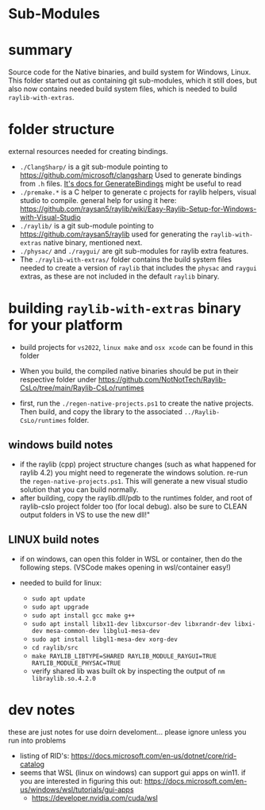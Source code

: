 # Sub-Modules

# summary
Source code for the Native binaries, and build system for Windows, Linux.
This folder started out as containing git sub-modules, which it still does, but also now contains needed build system files, which is needed to build `raylib-with-extras`.




# folder structure
external resources needed for creating bindings.

- `./ClangSharp/` is a git sub-module pointing to https://github.com/microsoft/clangsharp Used to generate bindings from `.h` files. [It's docs for GenerateBindings](https://github.com/microsoft/clangsharp#generating-bindings) might be useful to read
- `./premake.*` is a C helper to generate c projects for raylib helpers, visual studio to compile.   general help for using it here: https://github.com/raysan5/raylib/wiki/Easy-Raylib-Setup-for-Windows-with-Visual-Studio
- `./raylib/` is a git sub-module pointing to https://github.com/raysan5/raylib  used for generating the `raylib-with-extras` native binary, mentioned next.
- `./physac/` and `./raygui/` are git sub-modules for raylib extra features.
- The `./raylib-with-extras/` folder contains the build system files needed to create a version of `raylib` that includes the `physac` and `raygui` extras, as these are not included in the default `raylib` binary.


# building `raylib-with-extras` binary for your platform

- build projects for `vs2022`, `linux make`  and `osx xcode` can be found in this folder

- When you build, the compiled native binaries should be put in their respective folder under https://github.com/NotNotTech/Raylib-CsLo/tree/main/Raylib-CsLo/runtimes

- first, run the `./regen-native-projects.ps1` to create the native projects.  Then build, and copy the library to the associated `../Raylib-CsLo/runtimes` folder.

## windows build notes
- if the raylib (cpp) project structure changes (such as what happened for raylib 4.2) you might need to regenerate the windows solution.   re-run the `regen-native-projects.ps1`.  This will generate a new visual studio solution that you can build normally.
- after building, copy the raylib.dll/pdb to the runtimes folder, and root of raylib-cslo project folder too (for local debug).  also be sure to CLEAN output folders in VS to use the new dll!"

## LINUX build notes
- if on windows, can open this folder in WSL or container, then do the following steps.  (VSCode makes opening in wsl/container easy!)

- needed to build for linux:
  - `sudo apt update`
  - `sudo apt upgrade`
  - `sudo apt install gcc make g++` 
  - `sudo apt install libx11-dev libxcursor-dev libxrandr-dev libxi-dev mesa-common-dev libglu1-mesa-dev`
  - `sudo apt install libgl1-mesa-dev xorg-dev`
  - `cd raylib/src`
  - `make RAYLIB_LIBTYPE=SHARED RAYLIB_MODULE_RAYGUI=TRUE RAYLIB_MODULE_PHYSAC=TRUE`
  - verify shared lib was built ok by inspecting the output of `nm libraylib.so.4.2.0`
  


# dev notes
these are just notes for use doirn develoment...  please ignore unless you run into problems

- listing of RID's: https://docs.microsoft.com/en-us/dotnet/core/rid-catalog
- seems that WSL (linux on windows) can support gui apps on win11.  if you are interested in figuring this out: https://docs.microsoft.com/en-us/windows/wsl/tutorials/gui-apps
  - https://developer.nvidia.com/cuda/wsl